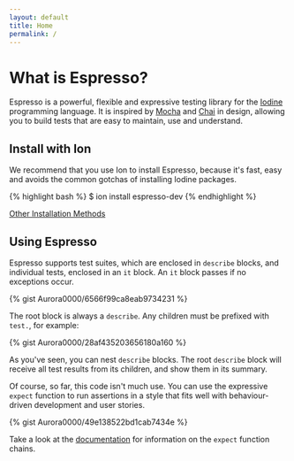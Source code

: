 ```yaml
---
layout: default
title: Home
permalink: /
---
```

# What is Espresso?
Espresso is a powerful, flexible and expressive testing library for the
[Iodine](https://github.com/IodineLang/Iodine) programming language. It is
inspired by [Mocha](https://mochajs.org) and [Chai](http://chaijs.com) in
design, allowing you to build tests that are easy to maintain, use and
understand.

## Install with Ion
We recommend that you use Ion to install Espresso, because it's fast, easy and
avoids the common gotchas of installing Iodine packages.

{% highlight bash %}
$ ion install espresso-dev
{% endhighlight %}

[Other Installation Methods](install/)

## Using Espresso
Espresso supports test suites, which are enclosed in `describe` blocks, and
individual tests, enclosed in an `it` block. An `it` block passes if no
exceptions occur.

{% gist Aurora0000/6566f99ca8eab9734231 %}

The root block is always a `describe`. Any children must be prefixed with
`test.`, for example:

{% gist Aurora0000/28af435203656180a160 %}

As you've seen, you can nest `describe` blocks. The root `describe` block will
receive all test results from its children, and show them in its summary.

Of course, so far, this code isn't much use. You can use the expressive
`expect` function to run assertions in a style that fits well with
behaviour-driven development and user stories.

{% gist Aurora0000/49e138522bd1cab7434e %}

Take a look at the [documentation](documentation/) for information on the
`expect` function chains.
